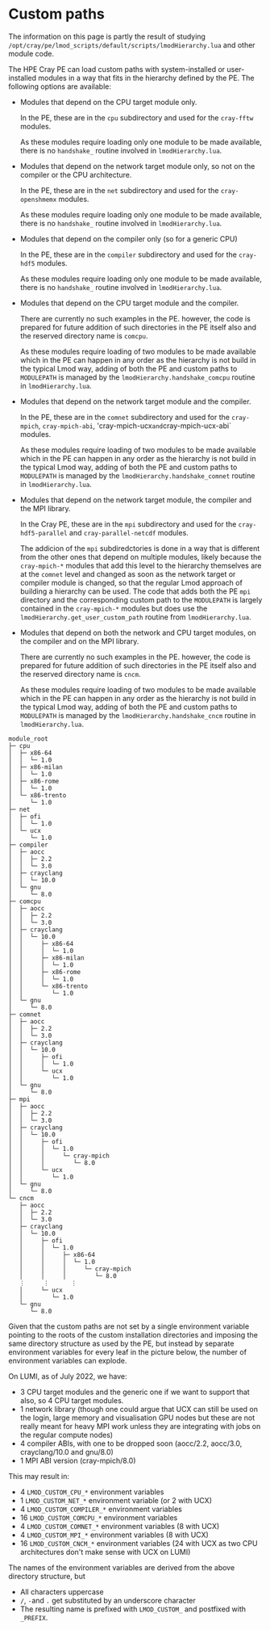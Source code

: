 # Custom paths

The information on this page is partly the result of studying
`/opt/cray/pe/lmod_scripts/default/scripts/lmodHierarchy.lua` and other 
module code.

The HPE Cray PE can load custom paths with system-installed or user-installed 
modules in a way that fits in the hierarchy defined by the PE. The following options
are available:

-   Modules that depend on the CPU target module only.

    In the PE, these are in the `cpu` subdirectory and used for the `cray-fftw`
    modules.

    As these modules require loading only one module to be made available, there is
    no `handshake_` routine involved in `lmodHierarchy.lua`.

-   Modules that depend on the network target module only, so not on the compiler or the
    CPU architecture.

    In the PE, these are in the `net` subdirectory and used for the `cray-openshmemx`
    modules.

    As these modules require loading only one module to be made available, there is
    no `handshake_` routine involved in `lmodHierarchy.lua`.

-   Modules that depend on the compiler only (so for a generic CPU)

    In the PE, these are in the `compiler` subdirectory and used for the `cray-hdf5` 
    modules.

    As these modules require loading only one module to be made available, there is
    no `handshake_` routine involved in `lmodHierarchy.lua`.

-   Modules that depend on the CPU target module and the compiler.

    There are currently no such examples in the PE. however, the code is prepared for 
    future addition of such directories in the PE itself also and the reserved directory
    name is `comcpu`. 

    As these modules require loading of two modules to be made available which in the PE
    can happen in any order as the hierarchy is not build in the typical Lmod way, 
    adding of both the PE and custom paths to `MODULEPATH` is managed by the
    `lmodHierarchy.handshake_comcpu` routine in `lmodHierarchy.lua`.

-   Modules that depend on the network target module and the compiler.

    In the PE, these are in the `comnet` subdirectory and used for the `cray-mpich`,
    `cray-mpich-abi`, 'cray-mpich-ucx` and `cray-mpich-ucx-abi` modules.

    As these modules require loading of two modules to be made available which in the PE
    can happen in any order as the hierarchy is not build in the typical Lmod way, 
    adding of both the PE and custom paths to `MODULEPATH` is managed by the
    `lmodHierarchy.handshake_comnet` routine in `lmodHierarchy.lua`.

-   Modules that depend on the network target module, the compiler and the MPI library.

    In the Cray PE, these are in the `mpi` subdirectory and used for the `cray-hdf5-parallel`
    and `cray-parallel-netcdf` modules.

    The addicion of the `mpi` subdiredctories is done in a way that is different from the
    other ones that depend on multiple modules, likely because the `cray-mpich-*` modules
    that add this level to the hierarchy themselves are at the `comnet` level and changed
    as soon as the network target or compiler module is changed, so that the regular Lmod
    approach of building a hierarchy can be used. The code that adds both the PE `mpi`
    directory and the corresponding custom path to the `MODULEPATH` is largely contained in 
    the `cray-mpich-*` modules but does use the `lmodHierarchy.get_user_custom_path`
    routine from `lmodHierarchy.lua`.

-   Modules that depend on both the network and CPU target modules, on the compiler and 
    on the MPI library.

    There are currently no such examples in the PE. however, the code is prepared for 
    future addition of such directories in the PE itself also and the reserved directory
    name is `cncm`. 

    As these modules require loading of two modules to be made available which in the PE
    can happen in any order as the hierarchy is not build in the typical Lmod way, 
    adding of both the PE and custom paths to `MODULEPATH` is managed by the
    `lmodHierarchy.handshake_cncm` routine in `lmodHierarchy.lua`.

```
module_root
├─ cpu
│  ├─ x86-64
│  │  └─ 1.0
│  ├─ x86-milan
│  │  └─ 1.0
│  ├─ x86-rome
│  │  └─ 1.0
│  └─ x86-trento
│     └─ 1.0
├─ net
│  ├─ ofi
│  │  └─ 1.0
│  └─ ucx
│     └─ 1.0
├─ compiler
│  ├─ aocc
│  │  ├─ 2.2
│  │  └─ 3.0
│  ├─ crayclang
│  │  └─ 10.0
│  └─ gnu
│     └─ 8.0
├─ comcpu
│  ├─ aocc
│  │  ├─ 2.2
│  │  └─ 3.0
│  ├─ crayclang
│  │  └─ 10.0
│  │     ├─ x86-64
│  │     │  └─ 1.0
│  │     ├─ x86-milan
│  │     │  └─ 1.0
│  │     ├─ x86-rome
│  │     │  └─ 1.0
│  │     └─ x86-trento
│  │        └─ 1.0
│  └─ gnu
│     └─ 8.0
├─ comnet
│  ├─ aocc
│  │  ├─ 2.2
│  │  └─ 3.0
│  ├─ crayclang
│  │  └─ 10.0
│  │     ├─ ofi
│  │     │  └─ 1.0
│  │     └─ ucx
│  │        └─ 1.0
│  └─ gnu
│     └─ 8.0
├─ mpi
│  ├─ aocc
│  │  ├─ 2.2
│  │  └─ 3.0
│  ├─ crayclang
│  │  └─ 10.0
│  │     ├─ ofi
│  │     │  └─ 1.0
│  │     │     └─ cray-mpich
│  │     │        └─ 8.0
│  │     └─ ucx
│  │        └─ 1.0
│  └─ gnu
│     └─ 8.0
└─ cncm
   ├─ aocc
   │  ├─ 2.2
   │  └─ 3.0
   ├─ crayclang
   │  └─ 10.0
   │     ├─ ofi
   │     │  └─ 1.0
   │     │     ├─ x86-64
   │     │     │  └─ 1.0
   │     │     │     └─ cray-mpich
   │     │     │        └─ 8.0
   ⋮     ⋮      ⋮   
   │     └─ ucx
   │        └─ 1.0
   └─ gnu
      └─ 8.0
```

Given that the custom paths are not set by a single environment variable pointing to the
roots of the custom installation directories and imposing the same directory structure
as used by the PE, but instead by separate environment variables for every leaf in the picture below,
the number of environment variables can explode.

On LUMI, as of July 2022, we have:

-   3 CPU target modules and the generic one if we want to support that also,
    so 4 CPU target modules.
-   1 network library (though one could argue that UCX can still be used on the 
    login, large memory and visualisation GPU nodes but these are not really meant
    for heavy MPI work unless they are integrating with jobs on the regular compute 
    nodes)
-   4 compiler ABIs, with one to be dropped soon (aocc/2.2, aocc/3.0, crayclang/10.0 and gnu/8.0)
-   1 MPI ABI version (cray-mpich/8.0)

This may result in:

-   4 `LMOD_CUSTOM_CPU_*` environment variables
-   1 `LMOD_CUSTOM_NET_*` environment variable (or 2 with UCX)
-   4 `LMOD_CUSTOM_COMPILER_*` environment variables
-   16 `LMOD_CUSTOM_COMCPU_*` environment variables
-   4 `LMOD_CUSTOM_COMNET_*` environment variables (8 with UCX)
-   4 `LMOD_CUSTOM_MPI_*` environment variables (8 with UCX)
-   16 `LMOD_CUSTOM_CNCM_*` environment variables (24 with UCX as two CPU architectures don't make sense with UCX
    on LUMI)

The names of the environment variables are derived from the above directory structure, but

-   All characters uppercase
-   `/`, `-`and `.` get substituted by an underscore character
-   The resulting name is prefixed with `LMOD_CUSTOM_` and postfixed with `_PREFIX`.

